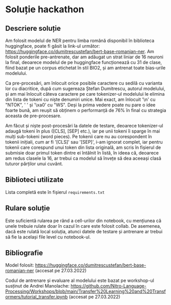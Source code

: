 # Soluție hackathon

## Descriere soluție
Am folosit modelul de NER pentru limba română disponibil în biblioteca huggingface, poate fi găsit la link-ul următor: https://huggingface.co/dumitrescustefan/bert-base-romanian-ner.
Am folosit ponderile pre-antrenate, dar am adăugat un strat liniar de 16 neuroni la final, deoarece modelul de pe huggingface funcționează cu 31 de clase, fiind bazat pe un corpus etichetat
în stil BIO2, și am antrenat toate bias-urile modelului.

Ca pre-procesări, am înlocuit orice posibile caractere cu sedilă cu varianta lor cu diacritice, după cum sugereaza Ștefan Dumitrescu, autorul modelului, și am mai înlocuit
câteva caractere pe care tokenizer-ul modelului le elimina din lista de tokeni cu niște denumiri unice. Mai exact, am înlocuit '\n' cu "NTOK", ' ' și '\xa0' cu "WS". Deși
la prima vedere poate nu pare o idee foarte bună, am reușit să obținem o performanță de 76% în final cu strategia aceasta de pre-procesare.

Am făcut și niște post-procesări la datele de testare, deoarece tokenizer-ul adaugă tokeni în plus ([CLS], [SEP] etc.), iar pe unii tokeni îi sparge în mai mulți sub-tokeni (word pieces). Pe tokenii care nu au corespondent
în tokenii inițiali, cum ar fi '[CLS]' sau '[SEP]', i-am ignorat complet, iar pentru tokenii care corespund unui token din lista originală, am scris în fișierul de submisie
doar primul token dintre ei întâlnit în listă, în ideea că, deoarece am redus clasele la 16, ar trebui ca modelul să învețe să dea aceeași clasă tuturor părților unui
cuvânt.

## Biblioteci utilizate
Lista completă este în fișierul ```requirements.txt```

## Rulare soluție
Este suficientă rularea pe rând a cell-urilor din notebook, cu mențiunea că unele trebuie rulate doar în cazul în care este folosit collab. De asemenea, dacă este rulată
local soluția, atunci datele de testare și antrenare ar trebui să fie la același file level cu notebook-ul.

## Bibliografie
Model folosit: https://huggingface.co/dumitrescustefan/bert-base-romanian-ner (accesat pe 27.03.2022)

Codul de antrenare și evaluare al modelului este bazat pe workshop-ul susținut de Andrei Manolache: https://github.com/Nitro-Language-Processing/Workshops/blob/main/Transfer%20Learning%20and%20Transformers/tutorial_transfer.ipynb (accesat pe 27.03.2022)
